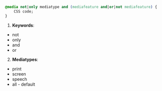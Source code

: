 ```CSS
@media not|only mediatype and (mediafeature and|or|not mediafeature) {
	CSS code;
}
```
1. **Keywords**:
- not
- only
- and
- or

2. **Mediatypes**:
- print
- screen
- speech
- all - default
